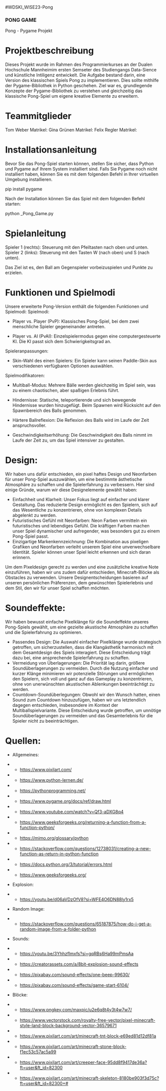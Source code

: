 #WDSKI_WISE23-Pong
### PONG GAME ###
Pong - Pygame Projekt

# Projektbeschreibung #
Dieses Projekt wurde im Rahmen des Programmierkurses an der Dualen Hochschule Mannheimim ersten Semseter des Studiengangs Data-Sience und künstliche Intiligenz entwickelt. Die Aufgabe bestand darin, eine Version des klassischen Spiels Pong zu implementieren. Dies sollte mithilfe der Pygame-Bibliothek in Python geschehen. Ziel war es, grundlegende Konzepte der Pygame-Bibliothek zu verstehen und gleichzeitig das klassische Pong-Spiel um eigene kreative Elemente zu erweitern.

# Teammitglieder #
Tom Weber			Matrikel: 
Gina Grünen			Matrikel: 
Felix Regler			Matrikel: 

# Installationsanleitung #
Bevor Sie das Pong-Spiel starten können, stellen Sie sicher, dass Python und Pygame auf Ihrem System installiert sind. Falls Sie Pygame noch nicht installiert haben, können Sie es mit dem folgenden Befehl in Ihrer virtuellen Umgebung installieren.

pip install pygame

Nach der Installation können Sie das Spiel mit dem folgenden Befehl starten:

python _Pong_Game.py


# Spielanleitung #

  Spieler 1 (rechts): 
    Steuerung mit den Pfeiltasten nach oben und unten.
  Spieler 2 (links): 
    Steuerung mit den Tasten W (nach oben) und S (nach unten). 

Das Ziel ist es, den Ball am Gegenspieler vorbeizuspielen und Punkte zu erzielen.

# Funktionen und Spielmodi #
Unsere erweiterte Pong-Version enthält die folgenden Funktionen und Spielmodi:
  Spielmodi:

  - Player vs. Player (PvP): Klassisches Pong-Spiel, bei dem zwei menschliche Spieler gegeneinander antreten.

  - Player vs. AI (PvAI): Einzelspielermodus gegen eine computergesteuerte KI. Die KI passt sich dem Schwierigkeitsgrad an.

  Spieleranpassungen:

  - Skin-Wahl des einen Spielers: Ein Spieler kann seinen Paddle-Skin aus verschiedenen verfügbaren Optionen auswählen.

  Spielmodifikatoren:

  - Multiball-Modus: Mehrere Bälle werden gleichzeitig im Spiel sein, was zu einem chaotischen, aber spaßigen Erlebnis führt.

  - Hindernisse: Statische, teleportierende und sich bewegende Hindernisse wurden hinzugefügt. Beim Spawnen wird Rücksicht auf den Spawnbereich des Balls genommen.

  - Härtere Ballreflexion: Die Reflexion des Balls wird im Laufe der Zeit anspruchsvoller.

  - Geschwindigkeitserhöhung: Die Geschwindigkeit des Balls nimmt im Laufe der Zeit zu, um das Spiel intensiver zu gestalten.
    
# Design:
Wir haben uns dafür entschieden, ein pixel haftes Design und Neonfarben für unser Pong-Spiel auszuwählen, um eine bestimmte ästhetische Atmosphäre zu schaffen und die Spielerfahrung zu verbessern. Hier sind einige Gründe, warum wir diese Designelemente gewählt haben:

- Einfachheit und Klarheit: Unser Fokus liegt auf einfacher und klarer Gestaltung. Das reduzierte Design ermöglicht es den Spielern, sich auf das Wesentliche zu konzentrieren, ohne von komplexen Details abgelenkt zu werden.
- Futuristisches Gefühl mit Neonfarben: Neon Farben vermitteln ein futuristisches und lebendiges Gefühl. Die kräftigen Farben machen unser Spiel dynamischer und aufregender, was besonders gut zu einem Pong-Spiel passt.
- Einzigartige Markenkennzeichnung: Die Kombination aus pixeligen Grafiken und Neonfarben verleiht unserem Spiel eine unverwechselbare Identität. Spieler können unser Spiel leicht erkennen und sich daran erinnern.

Um dem Pixeldesign gerecht zu werden und eine zusätzliche kreative Note einzuführen, haben wir uns zudem dafür entschieden, Minecraft-Blöcke als Obstacles zu verwenden. 
Unsere Designentscheidungen basieren auf unseren persönlichen Präferenzen, dem gewünschten Spielerlebnis und dem Stil, den wir für unser Spiel schaffen möchten.

# Soundeffekte: 
Wir haben bewusst einfache Pixelklänge für die Soundeffekte unseres Pong-Spiels gewählt, um eine gezielte akustische Atmosphäre zu schaffen und die Spielerfahrung zu optimieren. 

- Passendes Design: Die Auswahl einfacher Pixelklänge wurde strategisch getroffen, um sicherzustellen, dass die Klangästhetik harmonisch mit dem Gesamtdesign des Spiels interagiert. Diese Entscheidung trägt dazu bei, eine ansprechende Spielerfahrung zu schaffen.
- Vermeidung von Überlagerungen: Die Priorität lag darin, größere Soundüberlagerungen zu vermeiden. Durch die Nutzung einfacher und kurzer Klänge minimieren wir potenzielle Störungen und ermöglichen den Spielern, sich voll und ganz auf das Gameplay zu konzentrieren, ohne von unerwünschten akustischen Ablenkungen beeinträchtigt zu werden.
- Countdown-Soundüberlegungen: Obwohl wir den Wunsch hatten, einen Sound zum Countdown hinzuzufügen, haben wir uns letztendlich dagegen entschieden, insbesondere im Kontext der Multiballspielvariante. Diese Entscheidung wurde getroffen, um unnötige Soundüberlagerungen zu vermeiden und das Gesamterlebnis für die Spieler nicht zu beeinträchtigen.


# Quellen:
- Allgemeines:
- - https://www.pixilart.com/
- - https://www.python-lernen.de/
- - https://pythonprogramming.net/
- - https://www.pygame.org/docs/ref/draw.html
- - https://www.youtube.com/watch?v=Qf3-aDXG8q4
- - https://www.geeksforgeeks.org/returning-a-function-from-a-function-python/
- - https://mimo.org/glossary/python
- - https://stackoverflow.com/questions/12738031/creating-a-new-function-as-return-in-python-function
- - https://docs.python.org/3/tutorial/errors.html
- - https://www.geeksforgeeks.org/
- Explosion: 
- - https://youtu.be/d06aVDzOfV8?si=WFE4O6DN88ly1rx5

- Random Image: 
- - https://stackoverflow.com/questions/65187875/how-do-i-get-a-random-image-from-a-folder-python

- Sounds: 
- - https://youtu.be/3Yhhzflmxfs?si=gqRBs6Ha99mPmsAa
- - https://creatorassets.com/a/8bit-explosion-sound-effects
- - https://pixabay.com/sound-effects/one-beep-99630/
- - https://pixabay.com/sound-effects/game-start-6104/

- Blöcke: 
- - https://www.pngkey.com/maxpic/u2e6q8t4y3t4w7w7/
- - https://www.vectorstock.com/royalty-free-vector/pixel-minecraft-style-land-block-background-vector-36579671
- - https://www.pixilart.com/art/minecraft-tnt-block-e69ed81d12df81a
- - https://www.pixilart.com/art/minecraft-stone-block-f1ec53c57ac5a99
- - https://www.pixilart.com/art/creeper-face-95dd8f9417de36a?ft=user&ft_id=82300
- - https://www.pixilart.com/art/minecraft-skeleton-8180be903f3d75c?ft=user&ft_id=82300+#